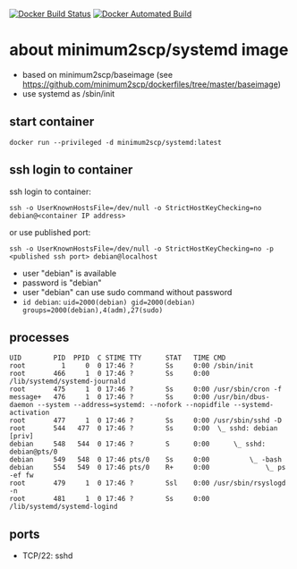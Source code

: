 [![Docker Build Status](https://img.shields.io/docker/build/minimum2scp/systemd.svg)]()
[![Docker Automated Build](https://img.shields.io/docker/automated/minimum2scp/systemd.svg)]()

# about minimum2scp/systemd image

 * based on minimum2scp/baseimage (see https://github.com/minimum2scp/dockerfiles/tree/master/baseimage)
 * use systemd as /sbin/init

## start container

```
docker run --privileged -d minimum2scp/systemd:latest
```

## ssh login to container

ssh login to container:

```
ssh -o UserKnownHostsFile=/dev/null -o StrictHostKeyChecking=no debian@<container IP address>
```

or use published port:

```
ssh -o UserKnownHostsFile=/dev/null -o StrictHostKeyChecking=no -p <published ssh port> debian@localhost
```

 * user "debian" is available
 * password is "debian"
 * user "debian" can use sudo command without password
 * `id debian`: `uid=2000(debian) gid=2000(debian) groups=2000(debian),4(adm),27(sudo)`

## processes

```
UID        PID  PPID  C STIME TTY      STAT   TIME CMD
root         1     0  0 17:46 ?        Ss     0:00 /sbin/init
root       466     1  0 17:46 ?        Ss     0:00 /lib/systemd/systemd-journald
root       475     1  0 17:46 ?        Ss     0:00 /usr/sbin/cron -f
message+   476     1  0 17:46 ?        Ss     0:00 /usr/bin/dbus-daemon --system --address=systemd: --nofork --nopidfile --systemd-activation
root       477     1  0 17:46 ?        Ss     0:00 /usr/sbin/sshd -D
root       544   477  0 17:46 ?        Ss     0:00  \_ sshd: debian [priv]
debian     548   544  0 17:46 ?        S      0:00      \_ sshd: debian@pts/0
debian     549   548  0 17:46 pts/0    Ss     0:00          \_ -bash
debian     554   549  0 17:46 pts/0    R+     0:00              \_ ps -ef fw
root       479     1  0 17:46 ?        Ssl    0:00 /usr/sbin/rsyslogd -n
root       481     1  0 17:46 ?        Ss     0:00 /lib/systemd/systemd-logind
```

## ports

 * TCP/22: sshd

